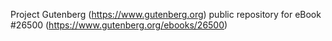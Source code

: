 Project Gutenberg (https://www.gutenberg.org) public repository for eBook #26500 (https://www.gutenberg.org/ebooks/26500)
